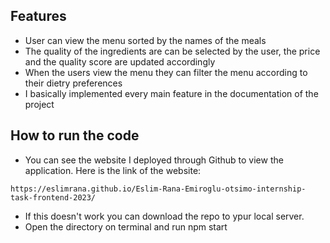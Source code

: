 ## Features

- User can view the menu sorted by the names of the meals
- The quality of the ingredients are can be selected by the user, the price and the quality score are updated accordingly
- When the users view the menu they can filter the menu according to their dietry preferences
- I basically implemented every main feature in the documentation of the project

## How to run the code
- You can see the website I deployed through Github to view the application. Here is the link of the website:
```
https://eslimrana.github.io/Eslim-Rana-Emiroglu-otsimo-internship-task-frontend-2023/
```

- If this doesn't work you can download the repo to ypur local server.
- Open the directory on terminal and run npm start
